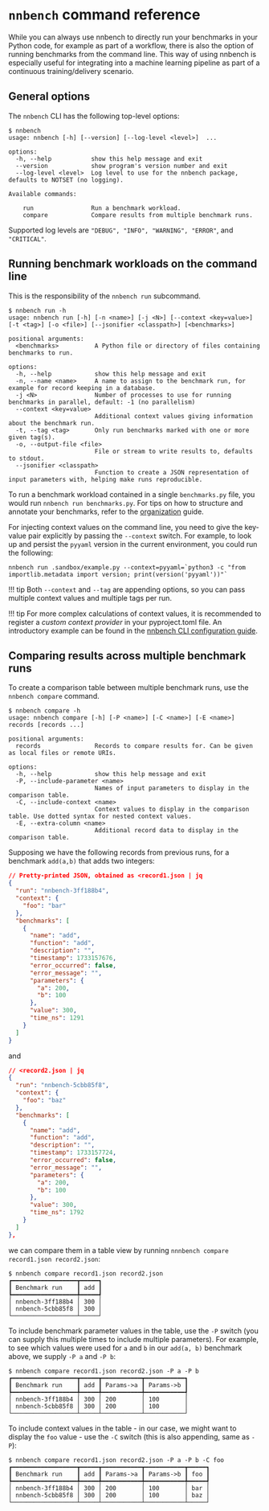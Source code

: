 # `nnbench` command reference

While you can always use nnbench to directly run your benchmarks in your Python code, for example as part of a workflow, there is also the option of running benchmarks from the command line.
This way of using nnbench is especially useful for integrating into a machine learning pipeline as part of a continuous training/delivery scenario.

## General options

The `nnbench` CLI has the following top-level options:

```commandline
$ nnbench
usage: nnbench [-h] [--version] [--log-level <level>]  ...

options:
  -h, --help           show this help message and exit
  --version            show program's version number and exit
  --log-level <level>  Log level to use for the nnbench package, defaults to NOTSET (no logging).

Available commands:
  
    run                Run a benchmark workload.
    compare            Compare results from multiple benchmark runs.
```

Supported log levels are `"DEBUG", "INFO", "WARNING", "ERROR"`, and `"CRITICAL"`.

## Running benchmark workloads on the command line

This is the responsibility of the `nnbench run` subcommand.

```commandline
$ nnbench run -h                                                                         
usage: nnbench run [-h] [-n <name>] [-j <N>] [--context <key=value>] [-t <tag>] [-o <file>] [--jsonifier <classpath>] [<benchmarks>]

positional arguments:
  <benchmarks>          A Python file or directory of files containing benchmarks to run.

options:
  -h, --help            show this help message and exit
  -n, --name <name>     A name to assign to the benchmark run, for example for record keeping in a database.
  -j <N>                Number of processes to use for running benchmarks in parallel, default: -1 (no parallelism)
  --context <key=value>
                        Additional context values giving information about the benchmark run.
  -t, --tag <tag>       Only run benchmarks marked with one or more given tag(s).
  -o, --output-file <file>
                        File or stream to write results to, defaults to stdout.
  --jsonifier <classpath>
                        Function to create a JSON representation of input parameters with, helping make runs reproducible.
```

To run a benchmark workload contained in a single `benchmarks.py` file, you would run `nnbench run benchmarks.py`.
For tips on how to structure and annotate your benchmarks, refer to the [organization](../guides/organization.md) guide.

For injecting context values on the command line, you need to give the key-value pair explicitly by passing the `--context` switch.
For example, to look up and persist the `pyyaml` version in the current environment, you could run the following:

```commandline
nnbench run .sandbox/example.py --context=pyyaml=`python3 -c "from importlib.metadata import version; print(version('pyyaml'))"`
```

!!! tip
    Both `--context` and `--tag` are appending options, so you can pass multiple context values and multiple tags per run.

!!! tip
    For more complex calculations of context values, it is recommended to register a *custom context provider* in your pyproject.toml file.
    An introductory example can be found in the [nnbench CLI configuration guide](pyproject.md).

## Comparing results across multiple benchmark runs

To create a comparison table between multiple benchmark runs, use the `nnbench compare` command.

```commandline
$ nnbench compare -h                                            
usage: nnbench compare [-h] [-P <name>] [-C <name>] [-E <name>] records [records ...]

positional arguments:
  records               Records to compare results for. Can be given as local files or remote URIs.

options:
  -h, --help            show this help message and exit
  -P, --include-parameter <name>
                        Names of input parameters to display in the comparison table.
  -C, --include-context <name>
                        Context values to display in the comparison table. Use dotted syntax for nested context values.
  -E, --extra-column <name>
                        Additional record data to display in the comparison table.
```

Supposing we have the following records from previous runs, for a benchmark `add(a,b)` that adds two integers:

```json
// Pretty-printed JSON, obtained as <record1.json | jq
{
  "run": "nnbench-3ff188b4",
  "context": {
    "foo": "bar"
  },
  "benchmarks": [
    {
      "name": "add",
      "function": "add",
      "description": "",
      "timestamp": 1733157676,
      "error_occurred": false,
      "error_message": "",
      "parameters": {
        "a": 200,
        "b": 100
      },
      "value": 300,
      "time_ns": 1291
    }
  ]
}
```

and

```json
// <record2.json | jq
{
  "run": "nnbench-5cbb85f8",
  "context": {
    "foo": "baz"
  },
  "benchmarks": [
    {
      "name": "add",
      "function": "add",
      "description": "",
      "timestamp": 1733157724,
      "error_occurred": false,
      "error_message": "",
      "parameters": {
        "a": 200,
        "b": 100
      },
      "value": 300,
      "time_ns": 1792
    }
  ]
},
```

we can compare them in a table view by running `nnnbench compare record1.json record2.json`:

```commandline
$ nnbench compare record1.json record2.json
┏━━━━━━━━━━━━━━━━━━┳━━━━━┓
┃ Benchmark run    ┃ add ┃
┡━━━━━━━━━━━━━━━━━━╇━━━━━┩
│ nnbench-3ff188b4 │ 300 │
│ nnbench-5cbb85f8 │ 300 │
└──────────────────┴─────┘
```

To include benchmark parameter values in the table, use the `-P` switch (you can supply this multiple times to include multiple parameters).
For example, to see which values were used for `a` and `b` in our `add(a, b)` benchmark above, we supply `-P a` and `-P b`:

```commandline
$ nnbench compare record1.json record2.json -P a -P b
┏━━━━━━━━━━━━━━━━━━┳━━━━━┳━━━━━━━━━━━┳━━━━━━━━━━━┓
┃ Benchmark run    ┃ add ┃ Params->a ┃ Params->b ┃
┡━━━━━━━━━━━━━━━━━━╇━━━━━╇━━━━━━━━━━━╇━━━━━━━━━━━┩
│ nnbench-3ff188b4 │ 300 │ 200       │ 100       │
│ nnbench-5cbb85f8 │ 300 │ 200       │ 100       │
└──────────────────┴─────┴───────────┴───────────┘
```

To include context values in the table - in our case, we might want to display the `foo` value - use the `-C` switch (this is also appending, same as `-P`):

```commandline
$ nnbench compare record1.json record2.json -P a -P b -C foo
┏━━━━━━━━━━━━━━━━━━┳━━━━━┳━━━━━━━━━━━┳━━━━━━━━━━━┳━━━━━┓
┃ Benchmark run    ┃ add ┃ Params->a ┃ Params->b ┃ foo ┃
┡━━━━━━━━━━━━━━━━━━╇━━━━━╇━━━━━━━━━━━╇━━━━━━━━━━━╇━━━━━┩
│ nnbench-3ff188b4 │ 300 │ 200       │ 100       │ bar │
│ nnbench-5cbb85f8 │ 300 │ 200       │ 100       │ baz │
└──────────────────┴─────┴───────────┴───────────┴─────┘
```
